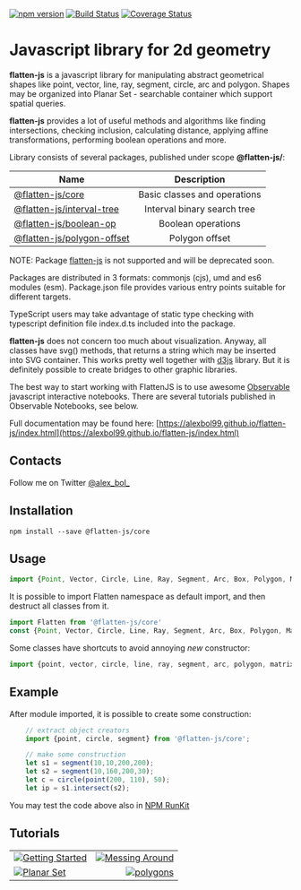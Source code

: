 [![npm version](https://badge.fury.io/js/%40flatten-js%2Fcore.svg)](https://badge.fury.io/js/%40flatten-js%2Fcore)
[![Build Status](https://travis-ci.org/alexbol99/flatten-js.svg?branch=master)](https://travis-ci.org/alexbol99/flatten-js)
[![Coverage Status](https://coveralls.io/repos/github/alexbol99/flatten-js/badge.svg?branch=master)](https://coveralls.io/github/alexbol99/flatten-js?branch=master)

# Javascript library for 2d geometry

**flatten-js** is a javascript library for manipulating abstract geometrical shapes like point, vector, line, ray, segment,
circle, arc and polygon. Shapes may be organized into Planar Set - searchable container which support spatial queries.

**flatten-js** provides a lot of useful methods and algorithms like finding intersections, checking inclusion, calculating distance, applying
affine transformations, performing boolean operations and more.

Library consists of several packages, published under scope **@flatten-js/**:

| Name        | Description  |
| ------------- |:-------------:|
| [@flatten-js/core](https://www.npmjs.com/package/@flatten-js/core)                   | Basic classes and operations
| [@flatten-js/interval-tree](https://www.npmjs.com/package/@flatten-js/interval-tree) | Interval binary search tree 
| [@flatten-js/boolean-op](https://www.npmjs.com/package/@flatten-js/boolean-op)    | Boolean operations
| [@flatten-js/polygon-offset](https://www.npmjs.com/package/@flatten-js/polygon-offset)    | Polygon offset


NOTE: Package [flatten-js](https://www.npmjs.com/package/flatten-js) is not supported and will be deprecated soon.

Packages are distributed in 3 formats: commonjs (cjs), umd and es6 modules (esm). Package.json file
provides various entry points suitable for different targets.

TypeScript users may take advantage of static type checking with typescript definition file index.d.ts included into the package.

**flatten-js** does not concern too much about visualization.
Anyway, all classes have svg() methods, that returns a string which may be inserted into SVG container. 
This works pretty well together with  [d3js](https://d3js.org/) library. But it is definitely possible to create bridges to other graphic libraries.

The best way to start working with FlattenJS is to use awesome [Observable](https://beta.observablehq.com/) javascript interactive notebooks.
There are several tutorials published in Observable Notebooks, see below.

Full documentation may be found here: [https://alexbol99.github.io/flatten-js/index.html](https://alexbol99.github.io/flatten-js/index.html)

## Contacts

Follow me on Twitter [@alex_bol_](https://twitter.com/alex_bol_)

## Installation

    npm install --save @flatten-js/core

## Usage

```javascript
import {Point, Vector, Circle, Line, Ray, Segment, Arc, Box, Polygon, Matrix, PlanarSet} from '@flatten-js/core';
```

It is possible to import Flatten namespace as default import, and then destruct all classes from it. 
```javascript
import Flatten from '@flatten-js/core'
const {Point, Vector, Circle, Line, Ray, Segment, Arc, Box, Polygon, Matrix, PlanarSet} = Flatten;
```

Some classes have shortcuts to avoid annoying *new* constructor:
```javascript
import {point, vector, circle, line, ray, segment, arc, polygon, matrix} from '@flatten-js/core';
```

## Example

After module imported, it is possible to create some construction:
```javascript
    // extract object creators
    import {point, circle, segment} from '@flatten-js/core';

    // make some construction
    let s1 = segment(10,10,200,200);
    let s2 = segment(10,160,200,30);
    let c = circle(point(200, 110), 50);
    let ip = s1.intersect(s2);
```

You may test the code above also in [NPM RunKit](https://npm.runkit.com/@flatten-js/core)

## Tutorials

| | |
| ------------- |-------------:|
| [![Getting Started](https://user-images.githubusercontent.com/6965440/41164953-0e3700b6-6b45-11e8-982f-de3c5bc2012d.PNG)](https://beta.observablehq.com/@alexbol99/flattenjs-tutorials-getting-started)| [![Messing Around](https://user-images.githubusercontent.com/6965440/41164955-0e6019ec-6b45-11e8-9501-1565ccd75e0d.PNG)](https://beta.observablehq.com/@alexbol99/flattenjs-tutorials-messing-around) |
| [![Planar Set](https://user-images.githubusercontent.com/6965440/41164948-0dde3b66-6b45-11e8-8a1a-b70f4ad228c1.PNG)](https://beta.observablehq.com/@alexbol99/flattenjs-tutorials-planar-set) | [![polygons](https://user-images.githubusercontent.com/6965440/41164949-0e0ccd1e-6b45-11e8-9400-009c8ba6e7e3.PNG)](https://beta.observablehq.com/@alexbol99/flattenjs-tutorials-polygons) |



